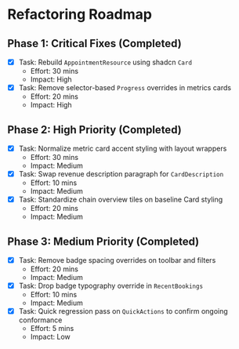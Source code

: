# Refactoring Roadmap

## Phase 1: Critical Fixes (Completed)
- [x] Task: Rebuild `AppointmentResource` using shadcn `Card`
  - Effort: 30 mins
  - Impact: High
- [x] Task: Remove selector-based `Progress` overrides in metrics cards
  - Effort: 20 mins
  - Impact: High

## Phase 2: High Priority (Completed)
- [x] Task: Normalize metric card accent styling with layout wrappers
  - Effort: 30 mins
  - Impact: Medium
- [x] Task: Swap revenue description paragraph for `CardDescription`
  - Effort: 10 mins
  - Impact: Medium
- [x] Task: Standardize chain overview tiles on baseline Card styling
  - Effort: 20 mins
  - Impact: Medium

## Phase 3: Medium Priority (Completed)
- [x] Task: Remove badge spacing overrides on toolbar and filters
  - Effort: 20 mins
  - Impact: Medium
- [x] Task: Drop badge typography override in `RecentBookings`
  - Effort: 10 mins
  - Impact: Medium
- [x] Task: Quick regression pass on `QuickActions` to confirm ongoing conformance
  - Effort: 5 mins
  - Impact: Low
